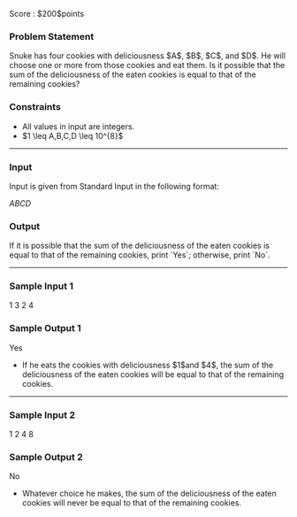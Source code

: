 
<div>

<span>

<span>

<p>
Score : $200$points
</p>

<div>

<section>

### **Problem Statement**

<p>
Snuke has four cookies with deliciousness $A$, $B$, $C$, and $D$. He will choose one or more from those cookies and eat them. Is it possible that the sum of the deliciousness of the eaten cookies is equal to that of the remaining cookies?
</p>

</section>

</div>

<div>

<section>

### **Constraints**

<ul>

<li>
All values in input are integers.
</li>

<li>
$1 \leq A,B,C,D \leq 10^{8}$
</li>

</ul>

</section>

</div>

---

<div>

<div>

<section>

### **Input**

<p>
Input is given from Standard Input in the following format:
</p>

<div>

$A$$B$$C$$D$
</div>

</section>

</div>

<div>

<section>

### **Output**

<p>
If it is possible that the sum of the deliciousness of the eaten cookies is equal to that of the remaining cookies, print `Yes`; otherwise, print `No`.
</p>

</section>

</div>

</div>

---

<div>

<section>

### **Sample Input 1**

<div>

1 3 2 4

</div>

</section>

</div>

<div>

<section>

### **Sample Output 1**

<div>

Yes

</div>

<ul>

<li>
If he eats the cookies with deliciousness $1$and $4$, the sum of the deliciousness of the eaten cookies will be equal to that of the remaining cookies.
</li>

</ul>

</section>

</div>

---

<div>

<section>

### **Sample Input 2**

<div>

1 2 4 8

</div>

</section>

</div>

<div>

<section>

### **Sample Output 2**

<div>

No

</div>

<ul>

<li>
Whatever choice he makes, the sum of the deliciousness of the eaten cookies will never be equal to that of the remaining cookies.
</li>

</ul>

</section>

</div>

</span>

</span>

</div>
